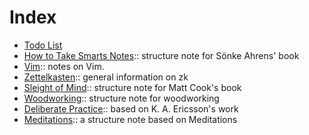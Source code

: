 # Index

- [Todo List](todo.md)
- [How to Take Smarts Notes](202012111940.md):: structure note for Sönke Ahrens' book
- [Vim](202012121047.md):: notes on Vim.
- [Zettelkasten](202012141801.md):: general information on zk
- [Sleight of Mind](202012271118.md):: structure note for Matt Cook's book
- [Woodworking](202012272128.md):: structure note for woodworking
- [Deliberate Practice](202101101242.md):: based on K. A. Ericsson's work
- [Meditations](202101131017.md):: a structure note based on Meditations
